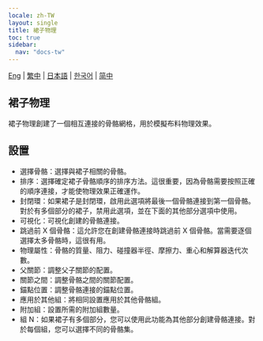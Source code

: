 ```yaml
---
locale: zh-TW
layout: single
title: 裙子物理
toc: true
sidebar:
  nav: "docs-tw"
---
```

[Eng](/dancexr/features/xps_skirt) | [繁中](/tw/dancexr/features/xps_skirt) | [日本語](/jp/dancexr/features/xps_skirt) | [한국어](/kr/dancexr/features/xps_skirt) | [简中](/zh/dancexr/features/xps_skirt)

## 裙子物理

裙子物理創建了一個相互連接的骨骼網格，用於模擬布料物理效果。

## 設置

* 選擇骨骼：選擇與裙子相關的骨骼。
* 排序：選擇確定裙子骨骼順序的排序方法。這很重要，因為骨骼需要按照正確的順序連接，才能使物理效果正確運作。
* 封閉環：如果裙子是封閉環，啟用此選項將最後一個骨骼連接到第一個骨骼。對於有多個部分的裙子，禁用此選項，並在下面的其他部分選項中使用。
* 可視化：可視化創建的骨骼連接。
* 跳過前 X 個骨骼：這允許您在創建骨骼連接時跳過前 X 個骨骼。當需要逐個選擇太多骨骼時，這很有用。
* 物理屬性：骨骼的質量、阻力、碰撞器半徑、摩擦力、重心和解算器迭代次數。
* 父關節：調整父子關節的配置。
* 關節之間：調整骨骼之間的關節配置。
* 錨點位置：調整骨骼連接的錨點位置。
* 應用於其他組：將相同設置應用於其他骨骼組。
* 附加組：設置所需的附加組數量。
* 組 N：如果裙子有多個部分，您可以使用此功能為其他部分創建骨骼連接。對於每個組，您可以選擇不同的骨骼集。
